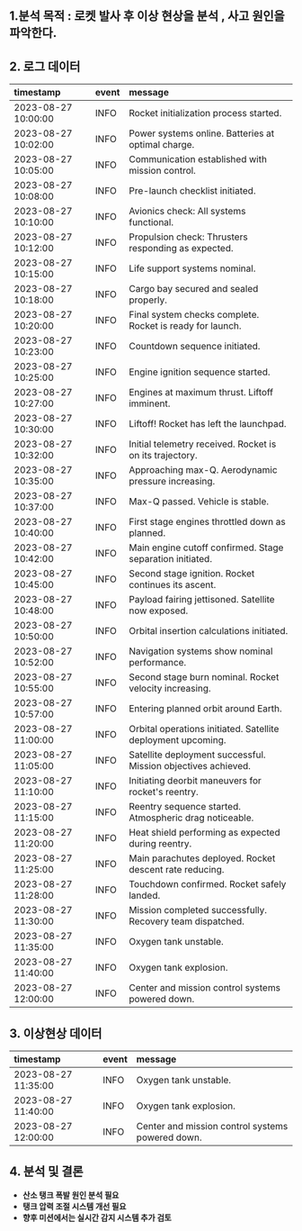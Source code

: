 ## 1.분석 목적 : 로켓 발사 후 이상 현상을 분석 , 사고 원인을 파악한다.

## 2. 로그 데이터
| timestamp           | event   | message                                                       |
|:--------------------|:--------|:--------------------------------------------------------------|
| 2023-08-27 10:00:00 | INFO    | Rocket initialization process started.                        |
| 2023-08-27 10:02:00 | INFO    | Power systems online. Batteries at optimal charge.            |
| 2023-08-27 10:05:00 | INFO    | Communication established with mission control.               |
| 2023-08-27 10:08:00 | INFO    | Pre-launch checklist initiated.                               |
| 2023-08-27 10:10:00 | INFO    | Avionics check: All systems functional.                       |
| 2023-08-27 10:12:00 | INFO    | Propulsion check: Thrusters responding as expected.           |
| 2023-08-27 10:15:00 | INFO    | Life support systems nominal.                                 |
| 2023-08-27 10:18:00 | INFO    | Cargo bay secured and sealed properly.                        |
| 2023-08-27 10:20:00 | INFO    | Final system checks complete. Rocket is ready for launch.     |
| 2023-08-27 10:23:00 | INFO    | Countdown sequence initiated.                                 |
| 2023-08-27 10:25:00 | INFO    | Engine ignition sequence started.                             |
| 2023-08-27 10:27:00 | INFO    | Engines at maximum thrust. Liftoff imminent.                  |
| 2023-08-27 10:30:00 | INFO    | Liftoff! Rocket has left the launchpad.                       |
| 2023-08-27 10:32:00 | INFO    | Initial telemetry received. Rocket is on its trajectory.      |
| 2023-08-27 10:35:00 | INFO    | Approaching max-Q. Aerodynamic pressure increasing.           |
| 2023-08-27 10:37:00 | INFO    | Max-Q passed. Vehicle is stable.                              |
| 2023-08-27 10:40:00 | INFO    | First stage engines throttled down as planned.                |
| 2023-08-27 10:42:00 | INFO    | Main engine cutoff confirmed. Stage separation initiated.     |
| 2023-08-27 10:45:00 | INFO    | Second stage ignition. Rocket continues its ascent.           |
| 2023-08-27 10:48:00 | INFO    | Payload fairing jettisoned. Satellite now exposed.            |
| 2023-08-27 10:50:00 | INFO    | Orbital insertion calculations initiated.                     |
| 2023-08-27 10:52:00 | INFO    | Navigation systems show nominal performance.                  |
| 2023-08-27 10:55:00 | INFO    | Second stage burn nominal. Rocket velocity increasing.        |
| 2023-08-27 10:57:00 | INFO    | Entering planned orbit around Earth.                          |
| 2023-08-27 11:00:00 | INFO    | Orbital operations initiated. Satellite deployment upcoming.  |
| 2023-08-27 11:05:00 | INFO    | Satellite deployment successful. Mission objectives achieved. |
| 2023-08-27 11:10:00 | INFO    | Initiating deorbit maneuvers for rocket's reentry.            |
| 2023-08-27 11:15:00 | INFO    | Reentry sequence started. Atmospheric drag noticeable.        |
| 2023-08-27 11:20:00 | INFO    | Heat shield performing as expected during reentry.            |
| 2023-08-27 11:25:00 | INFO    | Main parachutes deployed. Rocket descent rate reducing.       |
| 2023-08-27 11:28:00 | INFO    | Touchdown confirmed. Rocket safely landed.                    |
| 2023-08-27 11:30:00 | INFO    | Mission completed successfully. Recovery team dispatched.     |
| 2023-08-27 11:35:00 | INFO    | Oxygen tank unstable.                                         |
| 2023-08-27 11:40:00 | INFO    | Oxygen tank explosion.                                        |
| 2023-08-27 12:00:00 | INFO    | Center and mission control systems powered down.              |

## 3. 이상현상 데이터
| timestamp           | event   | message                                          |
|:--------------------|:--------|:-------------------------------------------------|
| 2023-08-27 11:35:00 | INFO    | Oxygen tank unstable.                            |
| 2023-08-27 11:40:00 | INFO    | Oxygen tank explosion.                           |
| 2023-08-27 12:00:00 | INFO    | Center and mission control systems powered down. |

## 4. 분석 및 결론
- **산소 탱크 폭발 원인 분석 필요**
- **탱크 압력 조절 시스템 개선 필요**
- **향후 미션에서는 실시간 감지 시스템 추가 검토**


